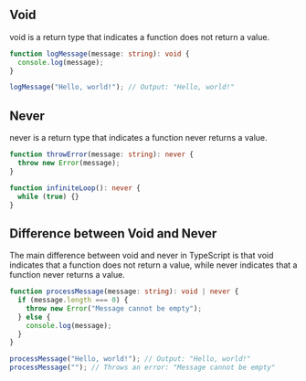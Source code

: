 ## Void

void is a return type that indicates a function does not return a value.

```ts
function logMessage(message: string): void {
  console.log(message);
}

logMessage("Hello, world!"); // Output: "Hello, world!"
```

## Never

never is a return type that indicates a function never returns a value.

```ts
function throwError(message: string): never {
  throw new Error(message);
}

function infiniteLoop(): never {
  while (true) {}
}
```

## Difference between Void and Never

The main difference between void and never in TypeScript is that void indicates that a function does not return a value, while never indicates that a function never returns a value.

```ts
function processMessage(message: string): void | never {
  if (message.length === 0) {
    throw new Error("Message cannot be empty");
  } else {
    console.log(message);
  }
}

processMessage("Hello, world!"); // Output: "Hello, world!"
processMessage(""); // Throws an error: "Message cannot be empty"
```

